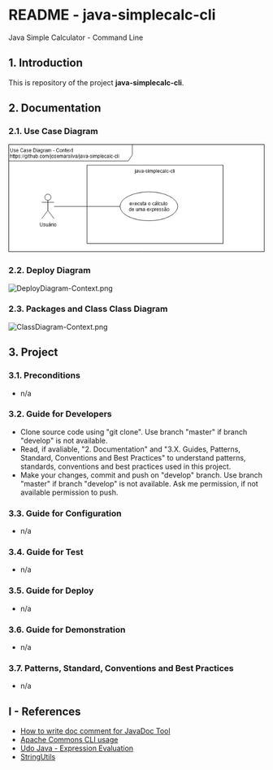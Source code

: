 # README - java-simplecalc-cli
Java Simple Calculator - Command Line

## 1. Introduction ##

This is repository of the project **java-simplecalc-cli**.

## 2. Documentation ###

### 2.1. Use Case Diagram ###

![UseCaseDiagram-Context.png](./doc/UseCaseDiagram-Context.png) 


### 2.2. Deploy Diagram ###

![DeployDiagram-Context.png](./doc/DeployDiagramDiagram-Context.png) 


### 2.3. Packages and Class Class Diagram ###

![ClassDiagram-Context.png](./doc/ClassDiagramDiagram-Context.png) 


## 3. Project ##

### 3.1. Preconditions ###

* n/a


### 3.2. Guide for Developers ###

* Clone source code using "git clone". Use branch "master" if branch "develop" is not available.
* Read, if avaliable, "2. Documentation"  and "3.X. Guides, Patterns, Standard, Conventions and Best Practices" to understand patterns, standards, conventions and best practices used in this project.
* Make your changes, commit and push on "develop" branch. Use branch "master" if branch "develop" is not available. Ask me permission, if not available permission to push.


### 3.3. Guide for Configuration ###

* n/a


### 3.4. Guide for Test ###

* n/a


### 3.5. Guide for Deploy ###

* n/a


### 3.6. Guide for Demonstration ###

* n/a


### 3.7. Patterns, Standard, Conventions and Best Practices ###

* n/a


## I - References ##

* [How to write doc comment for JavaDoc Tool](https://www.oracle.com/technetwork/articles/javase/index-137868.html)
* [Apache Commons CLI usage](https://commons.apache.org/proper/commons-cli/usage.html)
* [Udo Java - Expression Evaluation](https://udojava.com/2012/12/16/java-expression-parser-evaluator/)
* [StringUtils](https://commons.apache.org/proper/commons-lang/apidocs/org/apache/commons/lang3/StringUtils.html)